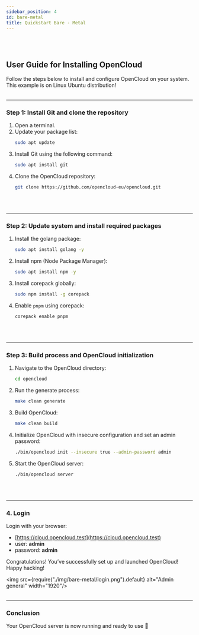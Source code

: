```yaml
---
sidebar_position: 4
id: bare-metal
title: Quickstart Bare - Metal
---
```

<br/><br/>

## User Guide for Installing OpenCloud
Follow the steps below to install and configure OpenCloud on your system.<br/>
This example is on Linux Ubuntu distribution!
<br/><br/>

---

### Step 1: Install Git and clone the repository

1. Open a terminal.
2. Update your package list:
   ```bash
   sudo apt update
   ```
3. Install Git using the following command:
   ```bash
   sudo apt install git
   ```
4. Clone the OpenCloud repository:
   ```bash
   git clone https://github.com/opencloud-eu/opencloud.git
   ```
<br/><br/>

---

### Step 2: Update system and install required packages

1. Install the golang package:
   ```bash
   sudo apt install golang -y
   ```

2. Install npm (Node Package Manager):
   ```bash
   sudo apt install npm -y
   ```

3. Install corepack globally:
   ```bash
   sudo npm install -g corepack
   ```

4. Enable `pnpm` using corepack:
   ```bash
   corepack enable pnpm
   ```
<br/><br/>

---

### Step 3: Build process and OpenCloud initialization

1. Navigate to the OpenCloud directory:
   ```bash
   cd opencloud
   ```

2. Run the generate process:
   ```bash
   make clean generate
   ```

3. Build OpenCloud:
   ```bash
   make clean build
   ```

4. Initialize OpenCloud with insecure configuration and set an admin password:
   ```bash
   ./bin/opencloud init --insecure true --admin-password admin
   ```

5. Start the OpenCloud server:
   ```bash
   ./bin/opencloud server
   ```
<br/><br/>

---

### 4. Login

Login with your browser:
- [https://cloud.opencloud.test](https://cloud.opencloud.test)
- user: **admin**
- password: **admin**

Congratulations! You’ve successfully set up and launched OpenCloud! Happy hacking!

<img src={require("./img/bare-metal/login.png").default} alt="Admin general" width="1920"/>
<br/><br/>

--- 

### Conclusion

Your OpenCloud server is now running and ready to use 🚀